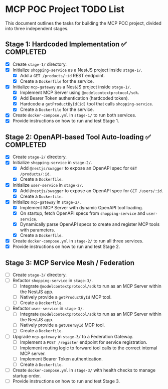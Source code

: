 # MCP POC Project TODO List

This document outlines the tasks for building the MCP POC project, divided into three independent stages.

## Stage 1: Hardcoded Implementation ✅ COMPLETED

- [x] Create `stage-1/` directory.
- [x] Initialize `shopping-service` as a NestJS project inside `stage-1/`.
    - [x] Add a `GET /products/:id` REST endpoint.
    - [x] Create a `Dockerfile` for the service.
- [x] Initialize `mcp-gateway` as a NestJS project inside `stage-1/`.
    - [x] Implement MCP Server using `@modelcontextprotocol/sdk`.
    - [x] Add Bearer Token authentication (hardcoded token).
    - [x] Hardcode a `getProductById(id)` tool that calls `shopping-service`.
    - [x] Create a `Dockerfile` for the service.
- [x] Create `docker-compose.yml` in `stage-1/` to run both services.
- [x] Provide instructions on how to run and test Stage 1.

## Stage 2: OpenAPI-based Tool Auto-loading ✅ COMPLETED

- [x] Create `stage-2/` directory.
- [x] Initialize `shopping-service` in `stage-2/`.
    - [x] Add `@nestjs/swagger` to expose an OpenAPI spec for `GET /products/:id`.
    - [x] Create a `Dockerfile`.
- [x] Initialize `user-service` in `stage-2/`.
    - [x] Add `@nestjs/swagger` to expose an OpenAPI spec for `GET /users/:id`.
    - [x] Create a `Dockerfile`.
- [x] Initialize `mcp-gateway` in `stage-2/`.
    - [x] Implement MCP Server with dynamic OpenAPI tool loading.
    - [x] On startup, fetch OpenAPI specs from `shopping-service` and `user-service`.
    - [x] Dynamically parse OpenAPI specs to create and register MCP tools with parameters.
    - [x] Create a `Dockerfile`.
- [x] Create `docker-compose.yml` in `stage-2/` to run all three services.
- [x] Provide instructions on how to run and test Stage 2.

## Stage 3: MCP Service Mesh / Federation

- [ ] Create `stage-3/` directory.
- [ ] Refactor `shopping-service` in `stage-3/`.
    - [ ] Integrate `@modelcontextprotocol/sdk` to run as an MCP Server within the NestJS app.
    - [ ] Natively provide a `getProductById` MCP tool.
    - [ ] Create a `Dockerfile`.
- [ ] Refactor `user-service` in `stage-3/`.
    - [ ] Integrate `@modelcontextprotocol/sdk` to run as an MCP Server within the NestJS app.
    - [ ] Natively provide a `getUserById` MCP tool.
    - [ ] Create a `Dockerfile`.
- [ ] Upgrade `mcp-gateway` in `stage-3/` to a Federation Gateway.
    - [ ] Implement a `POST /register` endpoint for service registration.
    - [ ] Implement routing logic to forward tool calls to the correct internal MCP server.
    - [ ] Implement Bearer Token authentication.
    - [ ] Create a `Dockerfile`.
- [ ] Create `docker-compose.yml` in `stage-3/` with health checks to manage startup order.
- [ ] Provide instructions on how to run and test Stage 3. 